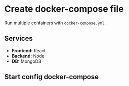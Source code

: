 # Create docker-compose file
Run multiple containers with `docker-compose.yml`.

## Services

- **Frontend:** React
- **Backend:** Node
- **DB:** MongoDB

## Start config docker-compose

```prompt
```
